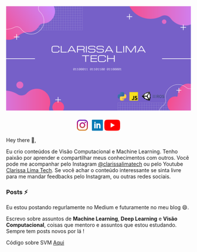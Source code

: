 # [![Clarissa Lima Tech](https://github.com/Clalloures/Clalloures/blob/master/icon/template.png)](https://github.com/Clalloures/Clalloures/blob/master/icon/template.png)

<p align='center'>
<a href="https://instagram.com/clarissalimatech/"><img height="30" src="https://github.com/Clalloures/Clalloures/blob/master/icon/instagram.jpg?raw=true"></a>&nbsp;&nbsp;
<a href="https://www.linkedin.com/in/clarissa-lima-4a26b3149/"><img height="30" src="https://github.com/Clalloures/Clalloures/blob/master/icon/linkedin.png?raw=true"></a>
<a href="https://www.youtube.com/channel/UCG_sgEqK2LxMa7qCmmTFnVg/video"><img height="30" src="https://github.com/Clalloures/Clalloures/blob/master/icon/youtube.png?raw=true"></a>
</p>

Hey there 👋,

Eu crio conteúdos de Visão Computacional e Machine Learning. Tenho paixão por aprender e compartilhar meus conhecimentos com outros. Você pode me acompanhar pelo Instagram [@clarissalimatech](https://www.instagram.com/clarissalimatech/) ou pelo Youtube [Clarissa Lima Tech](https://www.youtube.com/channel/UCG_sgEqK2LxMa7qCmmTFnVg/videos). Se você achar o conteúdo interessante se sinta livre para me mandar feedbacks pelo Instagram, ou outras redes sociais. 

### Posts ⚡

Eu estou postando regurlamente no Medium e futuramente no meu blog 😄. 

Escrevo sobre assuntos de **Machine Learning**, **Deep Learning** e **Visão Computacional**, coisas que mentoro e assuntos que estou estudando. Sempre tem posts novos por lá !

Código sobre SVM [Aqui](https://github.com/Clalloures/Machine-Learning/blob/master/Simple_SVM.ipynb)



<!--
* Colocar 
**Clalloures/Clalloures** is a ✨ _special_ ✨ repository because its `README.md` (this file) appears on your GitHub profile.
Here are some ideas to get you started: ![](https://github.com/Clalloures/Machine-Learning/blob/master/Simple_SVM.ipynb)


<!--
**Clalloures/Clalloures** is a ✨ _special_ ✨ repository because its `README.md` (this file) appears on your GitHub profile.
- 🔭 I’m currently working on ...
- 🌱 I’m currently learning ...
- 👯 I’m looking to collaborate on ...
- 🤔 I’m looking for help with ...
- 💬 Ask me about ...
- 📫 How to reach me: ...
- 😄 Pronouns: ...
- ⚡ Fun fact: ...
...
-->
